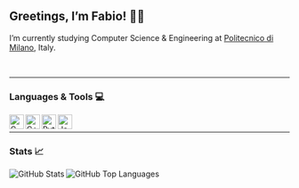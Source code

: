 ## Greetings, I’m Fabio! 👋🏻

I’m currently studying Computer Science & Engineering at [Politecnico di Milano][polimi], Italy.

<br />

---

### Languages & Tools 💻
<img align = "left" alt = "C" width = "26px" src = "https://devicons.github.io/devicon/devicon.git/icons/c/c-original.svg">
<img align = "left" alt = "C++" width = "26px" src = "https://devicons.github.io/devicon/devicon.git/icons/cplusplus/cplusplus-original.svg">
<img align = "left" alt = "Python" width = "26px" src = "https://devicons.github.io/devicon/devicon.git/icons/python/python-original.svg">
<img align = "left" alt = "JavaScript" width = "26px" src = "https://devicons.github.io/devicon/devicon.git/icons/javascript/javascript-original.svg">

<br />

---

### Stats 📈
<img align = "left" alt = "GitHub Stats" src = "https://github-readme-stats.vercel.app/api?username=fabio-ciani-polimi&show_icons=true">
<img align = "left" alt = "GitHub Top Languages" src = "https://github-readme-stats.vercel.app/api/top-langs/?username=fabio-ciani-polimi">


[polimi]: https://www.polimi.it/

<!--
**fabio-ciani-polimi/fabio-ciani-polimi** is a ✨ _special_ ✨ repository because its `README.md` (this file) appears on your GitHub profile.

Here are some ideas to get you started:

- 🔭 I’m currently working on ...
- 🌱 I’m currently learning ...
- 👯 I’m looking to collaborate on ...
- 🤔 I’m looking for help with ...
- 💬 Ask me about ...
- 📫 How to reach me: ...
- 😄 Pronouns: ...
- ⚡ Fun fact: ...
-->

